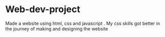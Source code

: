 # Web-dev-project
Made a website using html, css and javascript . My css skills got better in the journey of making and designing the website
